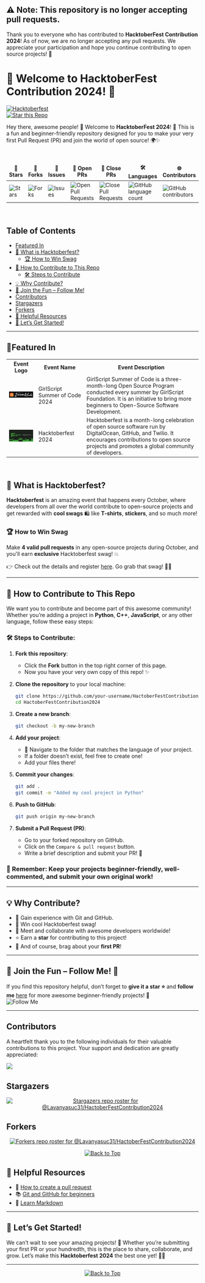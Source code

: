 ## ⚠️ Note: This repository is no longer accepting pull requests.

Thank you to everyone who has contributed to **HacktoberFest Contribution 2024**! As of now, we are no longer accepting any pull requests. We appreciate your participation and hope you continue contributing to open source projects! 🌟

# 🎃 Welcome to **HacktoberFest Contribution 2024**! 🎃  
[![Hacktoberfest](https://img.shields.io/badge/Hacktoberfest-2024-orange?style=for-the-badge)](https://hacktoberfest.com)  
[![Star this Repo](https://img.shields.io/github/stars/Lavanyasuc31/HactoberFestContribution2024?style=social)](https://github.com/Lavanyasuc31/HactoberFestContribution2024)

Hey there, awesome people! 👋 Welcome to **HacktoberFest 2024**! 🚀 This is a fun and beginner-friendly repository designed for you to make your very first Pull Request (PR) and join the world of open source! 🌍✨ 
<div align = "center">
<br>

<table align="center">
    <thead align="center">
        <tr border: 1px;>
            <td><b>🌟 Stars</b></td>
            <td><b>🍴 Forks</b></td>
            <td><b>🐛 Issues</b></td>
            <td><b>🔔 Open PRs</b></td>
            <td><b>🔕 Close PRs</b></td>
            <td><b>🛠 Languages</b></td>
            <td><b>🌐 Contributors </b></td>
        </tr>
     </thead>
    <tbody>
         <tr>
            <td><img alt="Stars" src="https://img.shields.io/github/stars/Lavanyasuc31/HactoberFestContribution2024?style=flat&logo=github"/></td>
            <td><img alt="Forks" src="https://img.shields.io/github/forks/Lavanyasuc31/HactoberFestContribution2024?style=flat&logo=github"/></td>
            <td><img alt="Issues" src="https://img.shields.io/github/issues/Lavanyasuc31/HactoberFestContribution2024?style=flat&logo=github"/></td>
            <td><img alt="Open Pull Requests" src="https://img.shields.io/github/issues-pr/Lavanyasuc31/HactoberFestContribution2024?style=flat&logo=github"/></td>
           <td><img alt="Close Pull Requests" src="https://img.shields.io/github/issues-pr-closed/Lavanyasuc31/HactoberFestContribution2024?style=flat&color=critical&logo=github"/></td>
           <td><img alt="GitHub language count" src="https://img.shields.io/github/languages/count/Lavanyasuc31/HactoberFestContribution2024?style=flat&color=critical&logo=github"></td>
           <td><img alt="GitHub contributors" src="https://img.shields.io/github/contributors/Lavanyasuc31/HactoberFestContribution2024?color=2b9348"></td>
        </tr>
    </tbody>
</table>
</div>
<br>


## Table of Contents
- [Featured In](#featured-in)
- [🍁 What is Hacktoberfest?](#-what-is-hacktoberfest)
  - [🏆 How to Win Swag](#-how-to-win-swag)
- [🚀 How to Contribute to This Repo](#-how-to-contribute-to-this-repo)
  - [🛠 Steps to Contribute](#-steps-to-contribute)
- [💡 Why Contribute?](#-why-contribute)
- [🌈 Join the Fun – Follow Me!](#-join-the-fun--follow-me)
- [Contributors](#contributors)
- [Stargazers](#stargazers)
- [Forkers](#forkers)
- [🤩 Helpful Resources](#-helpful-resources)
- [🎯 Let’s Get Started!](#-lets-get-started)


---
## 🚀Featured In

<table>

   <tr>
      <th>Event Logo</th>
      <th>Event Name</th>
      <th>Event Description</th>
   </tr>
   <tr>
      <td><img src="./GSSOC24.jpg" width="200" height="auto" loading="lazy" alt="GSSoC 24"/></td>
      <td>GirlScript Summer of Code 2024</td>
      <td>GirlScript Summer of Code is a three-month-long Open Source Program conducted every summer by GirlScript Foundation. It is an initiative to bring more beginners to Open-Source Software Development.</td>
   </tr>
    <tr>
      <td><img src="HACKTOBER.jpg" width="200" height="auto" loading="lazy" alt="Hacktoberfest 2024"/></td>
      <td>Hacktoberfest 2024</td>
      <td>Hacktoberfest is a month-long celebration of open source software run by DigitalOcean, GitHub, and Twilio. It encourages contributions to open source projects and promotes a global community of developers.</td>
   </tr>

</table>

<br />

## 🍁 What is Hacktoberfest?

**Hacktoberfest** is an amazing event that happens every October, where developers from all over the world contribute to open-source projects and get rewarded with **cool swags** 🛍️ like **T-shirts**, **stickers**, and so much more!

### 🏆 How to Win Swag
Make **4 valid pull requests** in any open-source projects during October, and you'll earn **exclusive** Hacktoberfest swag! 💥

👉 Check out the details and register [here](https://hacktoberfest.com/). Go grab that swag! 💪🎁

---

## 🚀 How to Contribute to This Repo

We want you to contribute and become part of this awesome community! Whether you’re adding a project in **Python**, **C++**, **JavaScript**, or any other language, follow these easy steps:

### 🛠 Steps to Contribute:

1. **Fork this repository**: 
   - Click the **Fork** button in the top right corner of this page.
   - Now you have your very own copy of this repo! ✨

2. **Clone the repository** to your local machine:
   ```bash
   git clone https://github.com/your-username/HactoberFestContribution2024.git
   cd HactoberFestContribution2024
   ```

3. **Create a new branch**:
   ```bash
   git checkout -b my-new-branch
   ```

4. **Add your project**:
   - 📁 Navigate to the folder that matches the language of your project.
   - If a folder doesn’t exist, feel free to create one!
   - Add your files there!

5. **Commit your changes**:
   ```bash
   git add .
   git commit -m "Added my cool project in Python"
   ```

6. **Push to GitHub**:
   ```bash
   git push origin my-new-branch
   ```

7. **Submit a Pull Request (PR)**:
   - Go to your forked repository on GitHub.
   - Click on the `Compare & pull request` button.
   - Write a brief description and submit your PR! 🎉

### 🌟 Remember: Keep your projects beginner-friendly, well-commented, and submit your own original work!

---

## 💡 Why Contribute?

- 🥳 Gain experience with Git and GitHub.
- 🎁 Win cool Hacktoberfest swag!
- 🤝 Meet and collaborate with awesome developers worldwide!
- ⭐ Earn a **star** for contributing to this project!  
- 🏅 And of course, brag about your **first PR**!

---

## 🌈 Join the Fun – Follow Me! 🌈

If you find this repository helpful, don’t forget to **give it a star ⭐** and **follow me** [here](https://github.com/Lavanyasuc31) for more awesome beginner-friendly projects! 🎉  
![Follow Me](https://img.shields.io/github/followers/Lavanyasuc31?label=Follow&style=social)

---
## Contributors

A heartfelt thank you to the following individuals for their valuable contributions to this project. Your support and dedication are greatly appreciated:

<a href="https://github.com/Lavanyasuc31/HactoberFestContribution2024/graphs/contributors">
  <img src="https://contrib.rocks/image?repo=Lavanyasuc31/HactoberFestContribution2024" />
</a>

<br>

## Stargazers

<div align='center'>

[![Stargazers repo roster for @Lavanyasuc31/HactoberFestContribution2024](https://reporoster.com/stars/Lavanyasuc31/HactoberFestContribution2024)](https://github.com/Lavanyasuc31/HactoberFestContribution2024/stargazers)

</div>

## Forkers
<div align='center'>

[![Forkers repo roster for @Lavanyasuc31/HactoberFestContribution2024](https://reporoster.com/forks/Lavanyasuc31/HactoberFestContribution2024)](https://github.com/Lavanyasuc31/HactoberFestContribution2024/network/members)

</div>

<div align="center">
    <a href="#top">
        <img src="https://img.shields.io/badge/Back%20to%20Top-000000?style=for-the-badge&logo=github&logoColor=white" alt="Back to Top">
    </a>
</div>

## 🤩 Helpful Resources

- 📝 [How to create a pull request](https://docs.github.com/en/github/collaborating-with-issues-and-pull-requests/creating-a-pull-request)
- 📚 [Git and GitHub for beginners](https://product.hubspot.com/blog/git-and-github-tutorial-for-beginners)
- 🎨 [Learn Markdown](https://www.markdownguide.org/getting-started/)

---

## 🎯 Let’s Get Started!

We can’t wait to see your amazing projects! 🚀 Whether you’re submitting your first PR or your hundredth, this is the place to share, collaborate, and grow. Let’s make this **Hacktoberfest 2024** the best one yet! 🎃🎉

---
<div align="center">
    <a href="#top">
        <img src="https://img.shields.io/badge/Back%20to%20Top-000000?style=for-the-badge&logo=github&logoColor=white" alt="Back to Top">
    </a>
</div>

